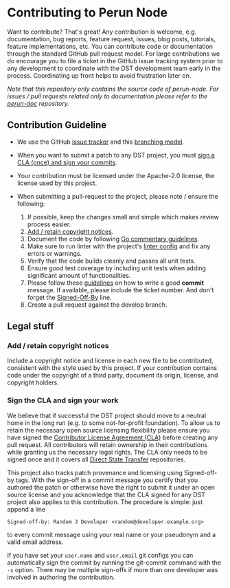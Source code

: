 # Contributing to Perun Node

Want to contribute? That's great! Any contribution is welcome, e.g.
documentation, bug reports, feature request, issues, blog posts,
tutorials, feature implementations, etc. You can contribute code or
documentation through the standard GitHub pull request model. For large
contributions we do encourage you to file a ticket in the GitHub issue
tracking system prior to any development to coordinate with the DST
development team early in the process. Coordinating up front helps to
avoid frustration later on.

*Note that this repository only contains the source code of perun-node. For
issues / pull requests related only to documentation please refer to the
[perun-doc](https://github.com/direct-state-transfer/perun-doc) repository.*

## Contribution Guideline

* We use the GitHub [issue
  tracker](https://github.com/direct-state-transfer/perun-node/issues) and
  this [branching
  model](https://nvie.com/posts/a-successful-git-branching-model/).

* When you want to submit a patch to any DST project, you must [sign a
  CLA (once) and sign your commits](#sign-the-cla-and-sign-your-work).

* Your contribution must be licensed under the Apache-2.0 license, the
  license used by this project.

* When submitting a pull-request to the project, please note / ensure
  the following:
    1. If possible, keep the changes small and simple which makes review
       process easier.
    2. [Add / retain copyright notices](#add-retain-copyright-notices).
    3. Document the code by following [Go commentary
       guidelines](https://golang.org/doc/effective_go.html#commentary).
    4. Make sure to run linter with the project's [linter
       config](build/linterConfig.json) and fix any errors or warnings.
    5. Verify that the code builds cleanly and passes all unit tests.
    6. Ensure good test coverage by including unit tests when adding
       significant amount of functionalities.
    7. Please follow these
       [guidelines](https://chris.beams.io/posts/git-commit/) on how to
       write a good **commit** message. If available, please include the
       ticket number. And don't forget the
       [Signed-Off-By](#sign-the-cla-and-sign-your-work) line.
    8. Create a pull request against the develop branch.

## Legal stuff

### Add / retain copyright notices

Include a copyright notice and license in each new file to be
contributed, consistent with the style used by this project. If your
contribution contains code under the copyright of a third party,
document its origin, license, and copyright holders.

### Sign the CLA and sign your work

We believe that if successful the DST project should move to a neutral
home in the long run (e.g. to some not-for-profit foundation). To allow
us to retain the necessary open source licensing flexibility please
ensure you have signed the [Contributor License Agreement
(CLA)](https://cla-assistant.io/direct-state-transfer/perun-node) before
creating any pull request. All contributors will retain ownership in
their contributions while granting us the necessary legal rights. The
CLA only needs to be signed once and it covers all [Direct State
Transfer](https://github.com/direct-state-transfer) repositories.

This project also tracks patch provenance and licensing using
Signed-off-by tags. With the sign-off in a commit message you certify
that you authored the patch or otherwise have the right to submit it
under an open source license and you acknowledge that the CLA signed for
any DST project also applies to this contribution. The procedure is
simple: just append a line

    Signed-off-by: Random J Developer <random@developer.example.org>

to every commit message using your real name or your pseudonym and a valid
email address.

If you have set your `user.name` and `user.email` git configs you can
automatically sign the commit by running the git-commit command with the
`-s` option.  There may be multiple sign-offs if more than one developer
was involved in authoring the contribution.
